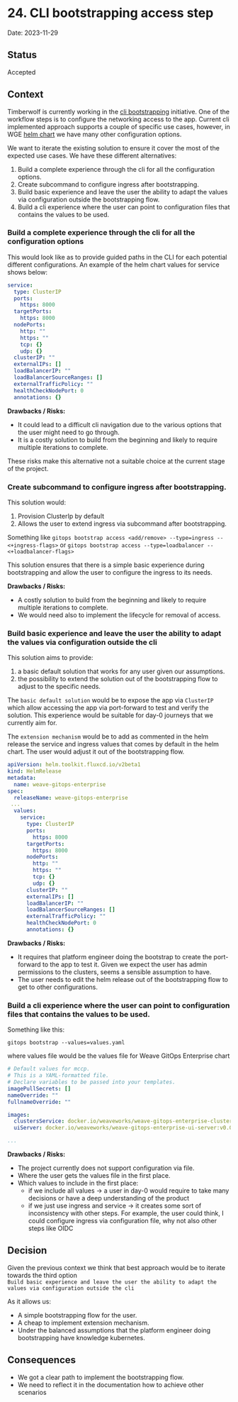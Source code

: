 # 24. CLI bootstrapping access step

Date: 2023-11-29

## Status

Accepted

## Context

Timberwolf is currently working in the [cli bootstrapping](https://docs.gitops.weave.works/docs/enterprise/getting-started/install-enterprise-cli/) initiative.
One of the workflow steps is to configure the networking access to the app. Current cli implemented approach supports a couple of specific 
use cases, however, in WGE [helm chart](https://github.com/weaveworks/weave-gitops-enterprise/blob/main/charts/mccp/values.yaml) we have many other configuration options. 

We want to iterate the existing solution to ensure it cover the most of the expected use cases. We have these different alternatives:

1. Build a complete experience through the cli for all the configuration options.
2. Create subcommand to configure ingress after bootstrapping.
3. Build basic experience and leave the user the ability to adapt the values via configuration outside the bootstrapping flow.
4. Build a cli experience where the user can point to configuration files that contains the values to be used. 

### Build a complete experience through the cli for all the configuration options

This would look like as to provide guided paths in the CLI for each potential different configurations. 
An example of the helm chart values for service shows below:
```yaml
service:
  type: ClusterIP
  ports:
    https: 8000
  targetPorts:
    https: 8000
  nodePorts:
    http: ""
    https: ""
    tcp: {}
    udp: {}
  clusterIP: ""
  externalIPs: []
  loadBalancerIP: ""
  loadBalancerSourceRanges: []
  externalTrafficPolicy: ""
  healthCheckNodePort: 0
  annotations: {} 
```

**Drawbacks / Risks:** 
- It could lead to a difficult cli navigation due to the various options that the user might need to go through.
- It is a costly solution to build from the beginning and likely to require multiple iterations to complete.
 
These risks make this alternative not a suitable choice at the current stage of the project.  

### Create subcommand to configure ingress after bootstrapping.
This solution would: 
1. Provision ClusterIp by default 
2. Allows the user to extend ingress via subcommand after bootstrapping.

Something like `gitops bootstrap access <add/remove> --type=ingress --<+ingress-flags>` or `gitops bootstrap access --type=loadbalancer --<+loadbalancer-flags>`

This solution ensures that there is a simple basic experience during bootstrapping and allow the user to configure the 
ingress to its needs. 

**Drawbacks / Risks:**
- A costly solution to build from the beginning and likely to require multiple iterations to complete.
- We would need also to implement the lifecycle for removal of access.

### Build basic experience and leave the user the ability to adapt the values via configuration outside the cli

This solution aims to provide:
1. a basic default solution that works for any user given our assumptions. 
2. the possibility to extend the solution out of the bootstrapping flow to adjust to the specific needs.

The `basic default solution` would be to expose the app via `ClusterIP` which allow accessing the app via port-forward to test 
and verify the solution. This experience would be suitable for day-0 journeys that we currently aim for. 

The `extension mechanism` would be to add as commented in the helm release the service and ingress values that comes by default in 
the helm chart. The user would adjust it out of the bootstrapping flow. 

```yaml 
apiVersion: helm.toolkit.fluxcd.io/v2beta1
kind: HelmRelease
metadata:
  name: weave-gitops-enterprise
spec:
  releaseName: weave-gitops-enterprise
 ...
  values:
    service:
      type: ClusterIP
      ports:
        https: 8000
      targetPorts:
        https: 8000
      nodePorts:
        http: ""
        https: ""
        tcp: {}
        udp: {}
      clusterIP: ""
      externalIPs: []
      loadBalancerIP: ""
      loadBalancerSourceRanges: []
      externalTrafficPolicy: ""
      healthCheckNodePort: 0
      annotations: {}
```
**Drawbacks / Risks:**

- It requires that platform engineer doing the bootstrap to create the port-forward to the app to test it. Given we expect the user has admin permissions to the clusters,
seems a sensible assumption to have.
- The user needs to edit the helm release out of the bootstrapping flow to get to other configurations.

### Build a cli experience where the user can point to configuration files that contains the values to be used.

Something like this:

`gitops bootstrap --values=values.yaml`

where values file would be the values file for Weave GitOps Enterprise chart

```yaml
# Default values for mccp.
# This is a YAML-formatted file.
# Declare variables to be passed into your templates.
imagePullSecrets: []
nameOverride: ""
fullnameOverride: ""

images:
  clustersService: docker.io/weaveworks/weave-gitops-enterprise-clusters-service:v0.0.2
  uiServer: docker.io/weaveworks/weave-gitops-enterprise-ui-server:v0.0.2

...

```
**Drawbacks / Risks:**
- The project currently does not support configuration via file.
- Where the user gets the values file in the first place.
- Which values to include in the first place:
  - if we include all values -> a user in day-0 would require to take many decisions or have a deep understanding of the product 
  - if we just use ingress and service -> it creates some sort of inconsistency with other steps. For example, the user could 
  think, I could configure ingress via configuration file, why not also other steps like OIDC

## Decision

Given the previous context we think that best approach would be to iterate towards the third option  
`Build basic experience and leave the user the ability to adapt the values via configuration outside the cli`

As it allows us: 
- A simple bootstrapping flow for the user. 
- A cheap to implement extension mechanism.
- Under the balanced assumptions that the platform engineer doing bootstrapping have knowledge kubernetes.

## Consequences

- We got a clear path to implement the bootstrapping flow.
- We need to reflect it in the documentation how to achieve other scenarios